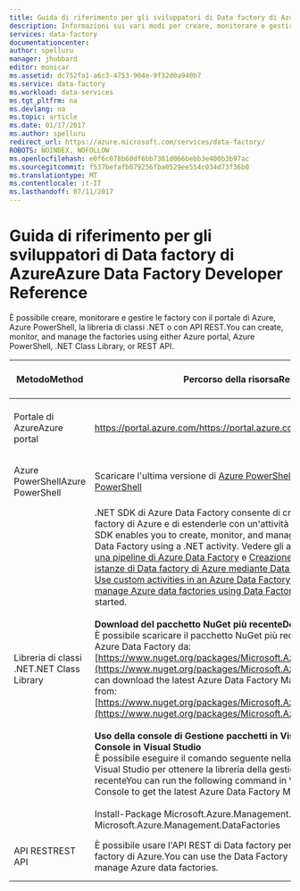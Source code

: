```yaml
---
title: Guida di riferimento per gli sviluppatori di Data factory di Azure
description: Informazioni sui vari modi per creare, monitorare e gestire data factory di Azure
services: data-factory
documentationcenter: 
author: spelluru
manager: jhubbard
editor: monicar
ms.assetid: dc752fa1-a6c3-4753-904e-9f32d0a940b7
ms.service: data-factory
ms.workload: data-services
ms.tgt_pltfrm: na
ms.devlang: na
ms.topic: article
ms.date: 01/17/2017
ms.author: spelluru
redirect_url: https://azure.microsoft.com/services/data-factory/
ROBOTS: NOINDEX, NOFOLLOW
ms.openlocfilehash: e0f6c078b60df6bb7381d066bebb3e400b3b97ac
ms.sourcegitcommit: f537befafb079256fba0529ee554c034d73f36b0
ms.translationtype: MT
ms.contentlocale: it-IT
ms.lasthandoff: 07/11/2017
---
```

# <a name="azure-data-factory-developer-reference"></a><span data-ttu-id="93ec0-103">Guida di riferimento per gli sviluppatori di Data factory di Azure</span><span class="sxs-lookup"><span data-stu-id="93ec0-103">Azure Data Factory Developer Reference</span></span>
<span data-ttu-id="93ec0-104">È possibile creare, monitorare e gestire le factory con il portale di Azure, Azure PowerShell, la libreria di classi .NET o con API REST.</span><span class="sxs-lookup"><span data-stu-id="93ec0-104">You can create, monitor, and manage the factories using either Azure portal, Azure PowerShell, .NET Class Library, or REST API.</span></span>

| <span data-ttu-id="93ec0-105">Metodo</span><span class="sxs-lookup"><span data-stu-id="93ec0-105">Method</span></span> | <span data-ttu-id="93ec0-106">Percorso della risorsa</span><span class="sxs-lookup"><span data-stu-id="93ec0-106">Resource Location</span></span> | <span data-ttu-id="93ec0-107">Riferimenti per gli sviluppatori</span><span class="sxs-lookup"><span data-stu-id="93ec0-107">Developer References</span></span> |
| --- | --- | --- |
| <span data-ttu-id="93ec0-108">Portale di Azure</span><span class="sxs-lookup"><span data-stu-id="93ec0-108">Azure portal</span></span> |[<span data-ttu-id="93ec0-109">https://portal.azure.com/</span><span class="sxs-lookup"><span data-stu-id="93ec0-109">https://portal.azure.com/</span></span>](https://portal.azure.com) |[<span data-ttu-id="93ec0-110">Introduzione ad Azure Data Factory (portale di Azure)</span><span class="sxs-lookup"><span data-stu-id="93ec0-110">Get started with Azure Data Factory (Azure portal)</span></span>](data-factory-build-your-first-pipeline-using-editor.md) |
| <span data-ttu-id="93ec0-111">Azure PowerShell</span><span class="sxs-lookup"><span data-stu-id="93ec0-111">Azure PowerShell</span></span> |<span data-ttu-id="93ec0-112">Scaricare l'ultima versione di [Azure PowerShell](http://go.microsoft.com/?linkid=9811175&clcid=0x409)</span><span class="sxs-lookup"><span data-stu-id="93ec0-112">Download the latest [Azure PowerShell](http://go.microsoft.com/?linkid=9811175&clcid=0x409)</span></span> |[<span data-ttu-id="93ec0-113">Informazioni di riferimento sui cmdlet</span><span class="sxs-lookup"><span data-stu-id="93ec0-113">Cmdlet reference</span></span>](https://msdn.microsoft.com/library/dn820234.aspx) |
| <span data-ttu-id="93ec0-114">Libreria di classi .NET</span><span class="sxs-lookup"><span data-stu-id="93ec0-114">.NET Class Library</span></span> |<span data-ttu-id="93ec0-115">.NET SDK di Azure Data Factory consente di creare, monitorare e gestire le data factory di Azure e di estenderle con un'attività .NET.</span><span class="sxs-lookup"><span data-stu-id="93ec0-115">The Azure Data Factory .NET SDK enables you to create, monitor, and manage Azure data factories and extend Data Factory using a .NET activity.</span></span> <span data-ttu-id="93ec0-116">Vedere gli articoli [Usare attività personalizzate in una pipeline di Azure Data Factory](data-factory-use-custom-activities.md) e [Creazione, monitoraggio e gestione delle istanze di Data factory di Azure mediante Data Factory .NET SDK](data-factory-create-data-factories-programmatically.md) per iniziare.</span><span class="sxs-lookup"><span data-stu-id="93ec0-116">See [Use custom activities in an Azure Data Factory pipeline](data-factory-use-custom-activities.md) and [Create, monitor, and manage Azure data factories using Data Factory .NET SDK](data-factory-create-data-factories-programmatically.md) articles to help you get started.</span></span><br/><br/><span data-ttu-id="93ec0-117"><b>Download del pacchetto NuGet più recente</b></span><span class="sxs-lookup"><span data-stu-id="93ec0-117"><b>Downloading the latest Nuget</b></span></span><br/><span data-ttu-id="93ec0-118">È possibile scaricare il pacchetto NuGet più recente della libreria della gestione di Azure Data Factory da: [https://www.nuget.org/packages/Microsoft.Azure.Management.DataFactories/](https://www.nuget.org/packages/Microsoft.Azure.Management.DataFactories/)</span><span class="sxs-lookup"><span data-stu-id="93ec0-118">You can download the latest Azure Data Factory Management Library Nuget package from: [https://www.nuget.org/packages/Microsoft.Azure.Management.DataFactories/](https://www.nuget.org/packages/Microsoft.Azure.Management.DataFactories/)</span></span><br/><br/><span data-ttu-id="93ec0-119">**Uso della console di Gestione pacchetti in Visual Studio**</span><span class="sxs-lookup"><span data-stu-id="93ec0-119">**Using Package Manager Console in Visual Studio**</span></span><br/><span data-ttu-id="93ec0-120">È possibile eseguire il comando seguente nella console di Gestione pacchetti di Visual Studio per ottenere la libreria della gestione di Azure Data Factory più recente</span><span class="sxs-lookup"><span data-stu-id="93ec0-120">You can run the following command in Visual Studio’s Package Manager Console to get the latest Azure Data Factory Management Library</span></span><br/><br/><span data-ttu-id="93ec0-121">Install-Package Microsoft.Azure.Management.DataFactories</span><span class="sxs-lookup"><span data-stu-id="93ec0-121">Install-Package Microsoft.Azure.Management.DataFactories</span></span> |[<span data-ttu-id="93ec0-122">Informazioni di riferimento su .NET SDK</span><span class="sxs-lookup"><span data-stu-id="93ec0-122">.NET SDK Reference</span></span>](https://msdn.microsoft.com/library/mt415893.aspx) |
| <span data-ttu-id="93ec0-123">API REST</span><span class="sxs-lookup"><span data-stu-id="93ec0-123">REST API</span></span> |<span data-ttu-id="93ec0-124">È possibile usare l'API REST di Data factory per creare, monitorare e gestire data factory di Azure.</span><span class="sxs-lookup"><span data-stu-id="93ec0-124">You can use the Data Factory REST API to create, monitor, and manage Azure data factories.</span></span> |[<span data-ttu-id="93ec0-125">Informazioni di riferimento sulle API REST</span><span class="sxs-lookup"><span data-stu-id="93ec0-125">REST API Reference</span></span>](https://msdn.microsoft.com/library/dn906738.aspx) |

